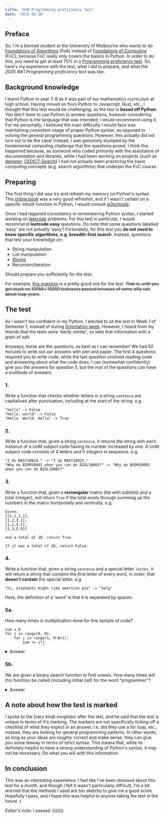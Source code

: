 ```yaml
---
title: 'UoM Programming proficiency test'
date: '2025-03-10'
---
```


## Preface

So, I'm a biomed student at the University of Melbourne who wants to do [Foundations of Algorithms](https://handbook.unimelb.edu.au/subjects/comp10002) (FoA) instead of [Foundations of Computing](https://handbook.unimelb.edu.au/subjects/comp10000) (FoC), because FoC really only covers the basics in Python. In order to do this, you need to get at least 75% in a [Programming proficiency test](https://cis.unimelb.edu.au/study/programming-proficiency-test). So, here's my experience with the test, what I did to prepare, and what the *2025 Wk1 Programming proficiency test* was like.

## Background knowledge

I learnt Python in year 7-8 as it was part of our mathematics curriculum at high school. Having moved on from Python to Javascript, Rust, etc., I thought that this test would be challenging, as the test is **based off Python**. You don't *have* to use Python to answer questions, however considering that Python is the language that was intended, I would recommend using it. For me personally, I believed the main difficulty I would face was maintaining consistent usage of proper Python syntax, as opposed to solving the general programming questions. However, this actually did not turn out to be the case! Instead, I was genuinely stumped by the fundamental computing challenge that the questions posed. I think this happened because, as someone who coded primarily with the assistance of documentation and libraries, while I had been working on projects (such as [demeter](https://demeter.toomwn.xyz/), [CEDICT-Search](https://github.com/EddieTheEd/CEDICT-Search)) I had not actually been practicing the basic computing concepts (e.g. search algorithms) that underpin the FoC course.

## Preparing

The first thing I did was try and refresh my memory on Python's syntax. This [online book](https://runestone.academy/ns/books/published/fopp/index.html) was a very good refresher, and if I wasn't certain on a specific inbuilt function in Python, I would consult [w3schools](https://www.w3schools.com/python/default.asp).

Once I had regained consistency in remembering Python syntax, I started working on [leetcode](https://leetcode.com/) problems. For this test in particular, I would recommend **leetcode easy** questions. Do note that some questions labelled 'easy' are not actually 'easy'! Fortunately, for this test you **do not need to know specific algorithms, e.g. breadth-first search**. Instead, questions that test your knowledge on:
- String manipulation
- List manipulation
- [Slicing](https://www.w3schools.com/python/gloss_python_string_slice.asp)
- Recursion/iteration

Should prepare you sufficiently for the test.

For example, [this question](https://leetcode.com/problems/day-of-the-year/submissions/1568682245/) is a pretty good one for the test. ~~That is, until you get stuck on 10958 / 10959 testcases passed because of some silly rule about leap years.~~

## The test

As I wasn't too confident in my Python, I elected to sit the test in Week 1 of Semester 1, instead of during [Orientation week](https://students.unimelb.edu.au/new-students/melbourne-orientation). However, I heard from my friends that the tests were 'eerily similar', so take that information with a grain of salt.

Anyways, these are the questions, as best as I can remember! We had 50 minutes to write out our answers with pen and paper. The first 4 questions required you to write code, while the last question involved reading code and answering about what the code does. I can (somewhat confidently) give you the answers for question 5, but the rest of the questions can have a multitude of answers.

### 1.

Write a function that checks whether letters in a string `sentence` are capitalised after punctuation, including at the start of the string.
e.g.
```
"hello" -> False
"Hello. world" -> False
"Hello. World. Hello" -> True
```

### 2.
Write a function that, given a string `sentence`, it returns the string with each instance of a UoM subject code having its number increased by one. A UoM subject code consists of 4 letters and 5 integers in sequence.
e.g.
```
"I do MAST10024." -> "I do MAST10025."
"Why do BIOM10001 when you can do BIOL10002?" -> "Why do BIOM10002 when you can do BIOL10003?"
```

### 3.
Write a function that, given a **rectangular** matrix (list with sublists) and a total (integer), will return `True` if the total exists through summing up the numbers in the matrix *horizontally* and *vertically*.
e.g.
```
Given:
[[1,1,1,1],
[1,2,3,1],
[1,1,4,1],
[1,3,5,9]]

and a total of 10, return True.

If it was a total of 20, return False.
```

### 4.
Write a function that, given a string `sentence` and a special letter `letter`, it will return a string that contains the *first* letter of every *word*, in *order*, that **doesn't contain** the special letter.
e.g.
```
"hi, elephants might like american pie" -> "help"
```

Here, the definition of a 'word' is that it is separated by spaces.

### 5a.
How many times is multiplication done for this sample of code?
```
sum = 0
for i in range(0, M):
    for j in range(1, M-N+1):
        sum += i*j
```

<details><summary>Answer</summary>M^2 - MN</details>

### 5b.
We are given a binary search function to find vowels.
How many times will this function be called (including initial call) for the word "programmer"?

<details><summary>Answer</summary>19, it's best to draw out a tree.</details>

## A note about how the test is marked

I spoke to the (very kind) invigilator after the test, and he said that the test is unique in terms of it's marking. The markers are not specifically ticking off a checklist of what they expect in an answer, i.e. did they use a for loop, etc., instead, they are looking for general programming patterns. In other words, as long as your ideas are *roughly* correct and make sense, they can give you some leeway in terms of strict syntax. This means that, while its definitely helpful to have a strong understanding of Python's syntax, it may not be necessary. Do what you will with this information.

## In conclusion
This was an interesting experience. I feel like I've been stressed about this test for a month, and though I felt it wasn't particularly difficult, I'm a bit worried that the methods I used are too sketchy to give me a good score. Hopefully I pass, and I hope this was helpful to anyone taking the test in the future :)

*Editor's note*: I passed :)))))))
